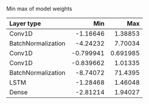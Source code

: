 Min max of model weights

| Layer type         |       Min |       Max |
|:-------------------|----------:|----------:|
| Conv1D             | -1.16646  |  1.38853  |
| BatchNormalization | -4.24232  |  7.70034  |
| Conv1D             | -0.799941 |  0.691985 |
| Conv1D             | -0.839662 |  1.01335  |
| BatchNormalization | -8.74072  | 71.4395   |
| LSTM               | -1.28468  |  1.46048  |
| Dense              | -2.81214  |  1.94027  |